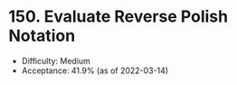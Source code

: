 # 150. Evaluate Reverse Polish Notation
- Difficulty: Medium
- Acceptance: 41.9% (as of 2022-03-14)

